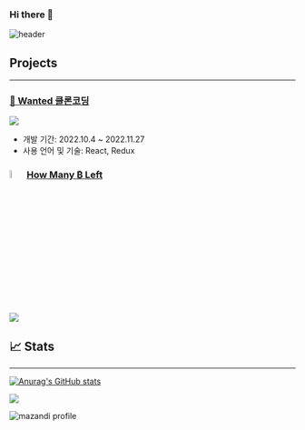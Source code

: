 ### Hi there 👋

![header](https://capsule-render.vercel.app/api?type=waving&color=random&height=300&section=header&text=Q's%20Github&fontSize=100)

## Projects

---

### [👥 Wanted 클론코딩](https://github.com/Qyupang/ASAC)

  <img src="https://github-readme-stats-qyupang.vercel.app/api/pin/?username=Qyupang&repo=ASAC&cache_seconds=86400&theme=merko">

- 개발 기간: 2022.10.4 ~ 2022.11.27
- 사용 언어 및 기술: React, Redux

### [ <img src="https://abs.twimg.com/hashflags/Bitcoin_evergreen/Bitcoin_evergreen.png" width="6%" height="6%">How Many ₿ Left](https://github.com/Qyupang/howManyBTCLeft)

  <img src="https://github-readme-stats-qyupang.vercel.app/api/pin/?username=Qyupang&repo=howManyBTCLeft&cache_seconds=86400&theme=merko">

## 📈 Stats

---

[![Anurag's GitHub stats](https:/github-readme-stats-qyupang.vercel.app/api?username=Qyupang&show_icons=true&theme=merko)](https://github.com/Qyupang/github-readme-stats)

<img src="https://github-readme-streak-stats.herokuapp.com/?user=Qyupang&theme=merko" />

![mazandi profile](http://mazandi.herokuapp.com/api?handle=qyupang&theme=dark)
